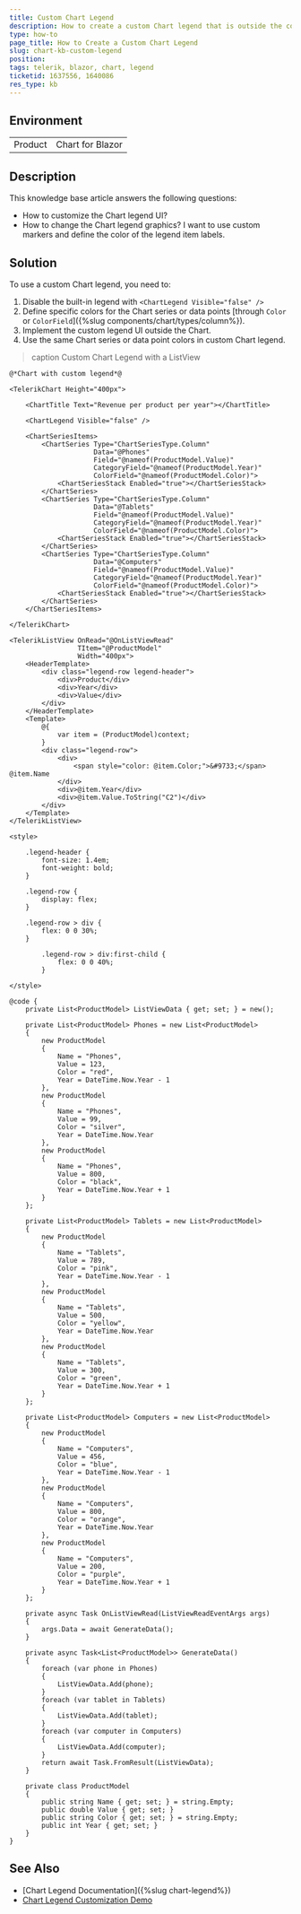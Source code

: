 ```yaml
---
title: Custom Chart Legend
description: How to create a custom Chart legend that is outside the component and includes rich HTML and additional components.
type: how-to
page_title: How to Create a Custom Chart Legend
slug: chart-kb-custom-legend
position: 
tags: telerik, blazor, chart, legend
ticketid: 1637556, 1640086
res_type: kb
---
```


## Environment

<table>
	<tbody>
		<tr>
			<td>Product</td>
			<td>Chart for Blazor</td>
		</tr>
	</tbody>
</table>

## Description

This knowledge base article answers the following questions:

* How to customize the Chart legend UI?
* How to change the Chart legend graphics? I want to use custom markers and define the color of the legend item labels.

## Solution

To use a custom Chart legend, you need to:

1. Disable the built-in legend with `<ChartLegend Visible="false" />`
1. Define specific colors for the Chart series or data points [through `Color` or `ColorField`]({%slug components/chart/types/column%}).
1. Implement the custom legend UI outside the Chart.
1. Use the same Chart series or data point colors in custom Chart legend.

>caption Custom Chart Legend with a ListView

````CSHTML
@*Chart with custom legend*@

<TelerikChart Height="400px">

    <ChartTitle Text="Revenue per product per year"></ChartTitle>

    <ChartLegend Visible="false" />

    <ChartSeriesItems>
        <ChartSeries Type="ChartSeriesType.Column"
                     Data="@Phones"
                     Field="@nameof(ProductModel.Value)"
                     CategoryField="@nameof(ProductModel.Year)"
                     ColorField="@nameof(ProductModel.Color)">
            <ChartSeriesStack Enabled="true"></ChartSeriesStack>
        </ChartSeries>
        <ChartSeries Type="ChartSeriesType.Column"
                     Data="@Tablets"
                     Field="@nameof(ProductModel.Value)"
                     CategoryField="@nameof(ProductModel.Year)"
                     ColorField="@nameof(ProductModel.Color)">
            <ChartSeriesStack Enabled="true"></ChartSeriesStack>
        </ChartSeries>
        <ChartSeries Type="ChartSeriesType.Column"
                     Data="@Computers"
                     Field="@nameof(ProductModel.Value)"
                     CategoryField="@nameof(ProductModel.Year)"
                     ColorField="@nameof(ProductModel.Color)">
            <ChartSeriesStack Enabled="true"></ChartSeriesStack>
        </ChartSeries>
    </ChartSeriesItems>

</TelerikChart>

<TelerikListView OnRead="@OnListViewRead"
                 TItem="@ProductModel"
                 Width="400px">
    <HeaderTemplate>
        <div class="legend-row legend-header">
            <div>Product</div>
            <div>Year</div>
            <div>Value</div>
        </div>
    </HeaderTemplate>
    <Template>
        @{
            var item = (ProductModel)context;
        }
        <div class="legend-row">
            <div>
                <span style="color: @item.Color;">&#9733;</span> @item.Name
            </div>
            <div>@item.Year</div>
            <div>@item.Value.ToString("C2")</div>
        </div>
    </Template>
</TelerikListView>

<style>

    .legend-header {
        font-size: 1.4em;
        font-weight: bold;
    }

    .legend-row {
        display: flex;
    }

    .legend-row > div {
        flex: 0 0 30%;
    }

        .legend-row > div:first-child {
            flex: 0 0 40%;
        }

</style>

@code {
    private List<ProductModel> ListViewData { get; set; } = new();

    private List<ProductModel> Phones = new List<ProductModel>
    {
        new ProductModel
        {
            Name = "Phones",
            Value = 123,
            Color = "red",
            Year = DateTime.Now.Year - 1
        },
        new ProductModel
        {
            Name = "Phones",
            Value = 99,
            Color = "silver",
            Year = DateTime.Now.Year
        },
        new ProductModel
        {
            Name = "Phones",
            Value = 800,
            Color = "black",
            Year = DateTime.Now.Year + 1
        }
    };

    private List<ProductModel> Tablets = new List<ProductModel>
    {
        new ProductModel
        {
            Name = "Tablets",
            Value = 789,
            Color = "pink",
            Year = DateTime.Now.Year - 1
        },
        new ProductModel
        {
            Name = "Tablets",
            Value = 500,
            Color = "yellow",
            Year = DateTime.Now.Year
        },
        new ProductModel
        {
            Name = "Tablets",
            Value = 300,
            Color = "green",
            Year = DateTime.Now.Year + 1
        }
    };

    private List<ProductModel> Computers = new List<ProductModel>
    {
        new ProductModel
        {
            Name = "Computers",
            Value = 456,
            Color = "blue",
            Year = DateTime.Now.Year - 1
        },
        new ProductModel
        {
            Name = "Computers",
            Value = 800,
            Color = "orange",
            Year = DateTime.Now.Year
        },
        new ProductModel
        {
            Name = "Computers",
            Value = 200,
            Color = "purple",
            Year = DateTime.Now.Year + 1
        }
    };

    private async Task OnListViewRead(ListViewReadEventArgs args)
    {
        args.Data = await GenerateData();
    }

    private async Task<List<ProductModel>> GenerateData()
    {
        foreach (var phone in Phones)
        {
            ListViewData.Add(phone);
        }
        foreach (var tablet in Tablets)
        {
            ListViewData.Add(tablet);
        }
        foreach (var computer in Computers)
        {
            ListViewData.Add(computer);
        }
        return await Task.FromResult(ListViewData);
    }

    private class ProductModel
    {
        public string Name { get; set; } = string.Empty;
        public double Value { get; set; }
        public string Color { get; set; } = string.Empty;
        public int Year { get; set; }
    }
}
````

## See Also

* [Chart Legend Documentation]({%slug chart-legend%})
* [Chart Legend Customization Demo](https://demos.telerik.com/blazor-ui/chart/legend-customization)
